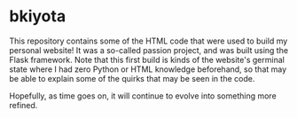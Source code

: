 # bkiyota
This repository contains some of the HTML code that were used to build my personal website! It was a so-called passion project, 
and was built using the Flask framework. Note that this first build is kinds of the website's germinal state where I had zero Python or HTML knowledge beforehand, so that may be able to explain some of the quirks that may be seen in the code. 

Hopefully, as time goes on, it will continue to evolve into something more refined. 
